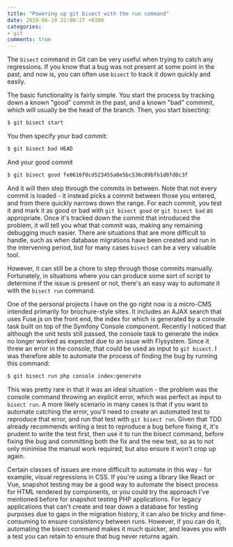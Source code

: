 ```yaml
---
title: "Powering up git bisect with the run command"
date: 2019-06-19 22:00:27 +0100
categories:
- git
comments: true
---
```


The `bisect` command in Git can be very useful when trying to catch any regressions. If you know that a bug was not present at some point in the past, and now is, you can often use `bisect` to track it down quickly and easily.

The basic functionality is fairly simple. You start the process by tracking down a known "good" commit in the past, and a known "bad" commmit, which will usually be the head of the branch. Then, you start bisecting:

```bash
$ git bisect start
```

You then specify your bad commit:

```bash
$ git bisect bad HEAD
```

And your good commit

```bash
$ git bisect good fe0616f0cd523455a0e5bc536c09bfb1d8fd0c3f
```

And it will then step through the commits in between. Note that not every commit is loaded - it instead picks a commit between those you entered, and from there quickly narrows down the range. For each commit, you test it and mark it as good or bad with `git bisect good` or `git bisect bad` as appropriate. Once it's tracked down the commit that introduced the problem, it will tell you what that commit was, making any remaining debugging much easier. There are situations that are more difficult to handle, such as when database migrations have been created and run in the intervening period, but for many cases `bisect` can be a very valuable tool.

However, it can still be a chore to step through those commits manually. Fortunately, in situations where you can produce some sort of script to determine if the issue is present or not, there's an easy way to automate it with the `bisect run` command.

One of the personal projects I have on the go right now is a micro-CMS intended primarily for brochure-style sites. It includes an AJAX search that uses Fuse.js on the front end, the index for which is generated by a console task built on top of the Symfony Console component. Recently I noticed that although the unit tests still passed, the console task to generate the index no longer worked as expected due to an issue with Flysystem. Since it threw an error in the console, that could be used as input to `git bisect`. I was therefore able to automate the process of finding the bug by running this command:

```bash
$ git bisect run php console index:generate
```

This was pretty rare in that it was an ideal situation - the problem was the console command throwing an explicit error, which was perfect as input to `bisect run`. A more likely scenario in many cases is that if you want to automate catching the error, you'll need to create an automated test to reproduce that error, and run that test with `git bisect run`. Given that TDD already recommends writing a test to reproduce a bug before fixing it, it's prudent to write the test first, then use it to run the bisect command, before fixing the bug and committing both the fix and the new test, so as to not only minimise the manual work required, but also ensure it won't crop up again.

Certain classes of issues are more difficult to automate in this way - for example, visual regressions in CSS. If you're using a library like React or Vue, snapshot testing may be a good way to automate the bisect process for HTML rendered by components, or you could try the approach I've mentioned before for snapshot testing PHP applications. For legacy applications that can't create and tear down a database for testing purposes due to gaps in the migration history, it can also be tricky and time-consuming to ensure consistency between runs. However, if you can do it, automating the bisect command makes it much quicker, and leaves you with a test you can retain to ensure that bug never returns again.
